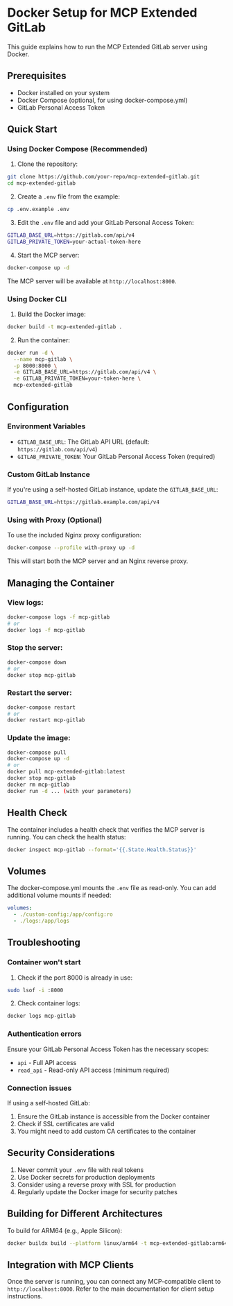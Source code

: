 # Docker Setup for MCP Extended GitLab

This guide explains how to run the MCP Extended GitLab server using Docker.

## Prerequisites

- Docker installed on your system
- Docker Compose (optional, for using docker-compose.yml)
- GitLab Personal Access Token

## Quick Start

### Using Docker Compose (Recommended)

1. Clone the repository:
```bash
git clone https://github.com/your-repo/mcp-extended-gitlab.git
cd mcp-extended-gitlab
```

2. Create a `.env` file from the example:
```bash
cp .env.example .env
```

3. Edit the `.env` file and add your GitLab Personal Access Token:
```bash
GITLAB_BASE_URL=https://gitlab.com/api/v4
GITLAB_PRIVATE_TOKEN=your-actual-token-here
```

4. Start the MCP server:
```bash
docker-compose up -d
```

The MCP server will be available at `http://localhost:8000`.

### Using Docker CLI

1. Build the Docker image:
```bash
docker build -t mcp-extended-gitlab .
```

2. Run the container:
```bash
docker run -d \
  --name mcp-gitlab \
  -p 8000:8000 \
  -e GITLAB_BASE_URL=https://gitlab.com/api/v4 \
  -e GITLAB_PRIVATE_TOKEN=your-token-here \
  mcp-extended-gitlab
```

## Configuration

### Environment Variables

- `GITLAB_BASE_URL`: The GitLab API URL (default: `https://gitlab.com/api/v4`)
- `GITLAB_PRIVATE_TOKEN`: Your GitLab Personal Access Token (required)

### Custom GitLab Instance

If you're using a self-hosted GitLab instance, update the `GITLAB_BASE_URL`:

```bash
GITLAB_BASE_URL=https://gitlab.example.com/api/v4
```

### Using with Proxy (Optional)

To use the included Nginx proxy configuration:

```bash
docker-compose --profile with-proxy up -d
```

This will start both the MCP server and an Nginx reverse proxy.

## Managing the Container

### View logs:
```bash
docker-compose logs -f mcp-gitlab
# or
docker logs -f mcp-gitlab
```

### Stop the server:
```bash
docker-compose down
# or
docker stop mcp-gitlab
```

### Restart the server:
```bash
docker-compose restart
# or
docker restart mcp-gitlab
```

### Update the image:
```bash
docker-compose pull
docker-compose up -d
# or
docker pull mcp-extended-gitlab:latest
docker stop mcp-gitlab
docker rm mcp-gitlab
docker run -d ... (with your parameters)
```

## Health Check

The container includes a health check that verifies the MCP server is running. You can check the health status:

```bash
docker inspect mcp-gitlab --format='{{.State.Health.Status}}'
```

## Volumes

The docker-compose.yml mounts the `.env` file as read-only. You can add additional volume mounts if needed:

```yaml
volumes:
  - ./custom-config:/app/config:ro
  - ./logs:/app/logs
```

## Troubleshooting

### Container won't start

1. Check if the port 8000 is already in use:
```bash
sudo lsof -i :8000
```

2. Check container logs:
```bash
docker logs mcp-gitlab
```

### Authentication errors

Ensure your GitLab Personal Access Token has the necessary scopes:
- `api` - Full API access
- `read_api` - Read-only API access (minimum required)

### Connection issues

If using a self-hosted GitLab:
1. Ensure the GitLab instance is accessible from the Docker container
2. Check if SSL certificates are valid
3. You might need to add custom CA certificates to the container

## Security Considerations

1. Never commit your `.env` file with real tokens
2. Use Docker secrets for production deployments
3. Consider using a reverse proxy with SSL for production
4. Regularly update the Docker image for security patches

## Building for Different Architectures

To build for ARM64 (e.g., Apple Silicon):

```bash
docker buildx build --platform linux/arm64 -t mcp-extended-gitlab:arm64 .
```

## Integration with MCP Clients

Once the server is running, you can connect any MCP-compatible client to `http://localhost:8000`. Refer to the main documentation for client setup instructions.